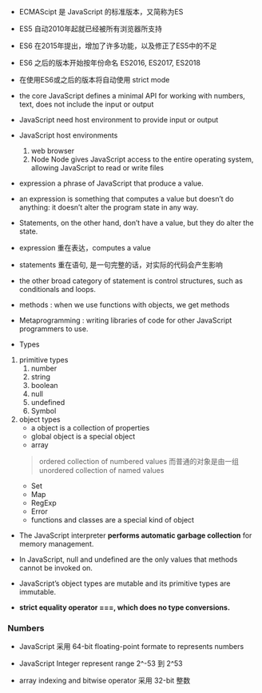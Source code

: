 - ECMAScipt 是 JavaScript 的标准版本，又简称为ES
- ES5 自动2010年起就已经被所有浏览器所支持
- ES6 在2015年提出，增加了许多功能，以及修正了ES5中的不足
- ES6 之后的版本开始按年份命名 ES2016, ES2017, ES2018
- 在使用ES6或之后的版本将自动使用 strict mode
- the core JavaScript defines a minimal API for working with numbers, text, does not include the input or output
- JavaScript need host environment to provide input or output
- JavaScript host environments
  1. web browser
  2. Node
     Node gives JavaScript access to the entire operating system, allowing JavaScript to read or write files

- expression
a phrase of JavaScript that produce a value.

- an expression is something that computes a value but doesn’t do anything: it doesn’t alter the program state in any way.
- Statements, on the other hand, don’t have a value, but they do alter the state.

- expression 重在表达，computes a value
- statements 重在语句, 是一句完整的话，对实际的代码会产生影响
- the other broad category of statement is control structures, such as conditionals and loops.

- methods
  : when we use functions with objects, we get methods

- Metaprogramming
  : writing libraries of code for other JavaScript programmers to use.

- Types
1. primitive types
   1. number
   2. string
   3. boolean
   4. null
   5. undefined
   6. Symbol
2. object types
   - a object is a collection of properties
   - global object is a special object
   - array
   > ordered collection of numbered values
   > 而普通的对象是由一组 unordered collection of named values
   - Set
   - Map
   - RegExp
   - Error
   - functions and classes are a special kind of object

- The JavaScript interpreter **performs automatic garbage collection** for memory management.

- In JavaScript, null and undefined are the only values that methods cannot be invoked on.

- JavaScript’s object types are mutable and its primitive types are immutable.

- **strict equality operator ===, which does no type conversions.**

### Numbers

- JavaScript 采用 64-bit floating-point formate to represents numbers

- JavaScript Integer represent range
  2^-53 到 2^53

- array indexing and bitwise operator 采用 32-bit 整数




